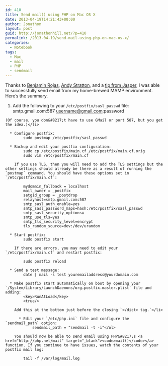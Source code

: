```yaml
---
id: 410
title: Send mail() using PHP on Mac OS X
date: 2013-04-19T14:21:43+00:00
author: Jonathon
layout: post
guid: http://jonathonhill.net/?p=410
permalink: /2013-04-19/send-mail-using-php-on-mac-os-x/
categories:
  - Notebook
tags:
  - Mac
  - mail
  - PHP
  - sendmail
---
```

Thanks to <a href="http://benjaminrojas.net/configuring-postfix-to-send-mail-from-mac-os-x-mountain-lion/" target="_blank">Benjamin Rojas</a>, <a href="http://theandystratton.com/2009/fix-phps-mail-function-after-latest-os-x-leopard-update" target="_blank">Andy Stratton</a>, and a <a href="http://jspr.tndy.me/php-mail-and-osx-leopard/" target="_blank">tip from Jasper</a>, I was able to successfully send email from my home-brewed MAMP environment. Here&#8217;s the summary.

  1. Add the following to your `/etc/postfix/sasl_passwd` file: 
        smtp.gmail.com:587 username@gmail.com:password
    
    (Of course, you don&#8217;t have to use GMail or port 587, but you get the idea.)</li> 
    
      * Configure postfix: 
            sudo postmap /etc/postfix/sasl_passwd
    
      * Backup and edit your postfix configuration: 
            sudo cp /etc/postfix/main.cf /etc/postfix/main.cf.orig
            sudo vim /etc/postfix/main.cf
        
        If you use TLS, then you will need to add the TLS settings but the other settings should already be there as a result of running the `postmap` command. You should have these options set in `/etc/postfix/main.cf`:
        
            mydomain_fallback = localhost
            mail_owner = _postfix
            setgid_group = _postdrop
            relayhost=smtp.gmail.com:587
            smtp_sasl_auth_enable=yes
            smtp_sasl_password_maps=hash:/etc/postfix/sasl_passwd
            smtp_sasl_security_options=
            smtp_use_tls=yes
            smtp_tls_security_level=encrypt
            tls_random_source=dev:/dev/urandom
    
      * Start postfix: 
            sudo postfix start
        
        If there are errors, you may need to edit your `/etc/postfix/main.cf` and restart postfix:
        
            sudo postfix reload
    
      * Send a test message: 
            date | mail -s test youremailaddress@yourdomain.com
    
      * Make postfix start automatically on boot by opening your `/System/Library/LaunchDaemons/org.postfix.master.plist` file and adding: 
            <key>RunAtLoad</key>
            <true/>
        
        Add this at the bottom just before the closing `</dict> tag.`</li> 
        
          * Edit your `/etc/php.ini` file and configure the `sendmail_path` option: 
                sendmail_path = "sendmail -t -i"</ol> 
        
        You should now be able to send email using PHP&#8217;s <a href="http://php.net/mail" target="_blank"><code>mail()</code></a> function. If you continue to have issues, watch the contents of your postfix mail log:
        
            tail -f /var/log/mail.log